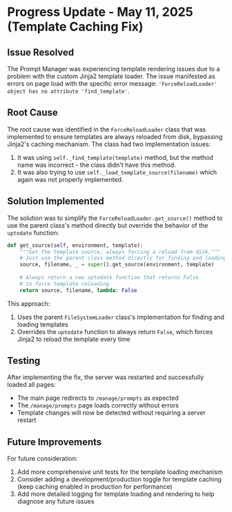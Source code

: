 # Progress Update - May 11, 2025 (Template Caching Fix)

## Issue Resolved

The Prompt Manager was experiencing template rendering issues due to a problem with the custom Jinja2 template loader. The issue manifested as errors on page load with the specific error message: `'ForceReloadLoader' object has no attribute 'find_template'`.

## Root Cause

The root cause was identified in the `ForceReloadLoader` class that was implemented to ensure templates are always reloaded from disk, bypassing Jinja2's caching mechanism. The class had two implementation issues:

1. It was using `self._find_template(template)` method, but the method name was incorrect - the class didn't have this method.
2. It was also trying to use `self._load_template_source(filename)` which again was not properly implemented.

## Solution Implemented

The solution was to simplify the `ForceReloadLoader.get_source()` method to use the parent class's method directly but override the behavior of the `uptodate` function:

```python
def get_source(self, environment, template):
    """Get the template source, always forcing a reload from disk."""
    # Just use the parent class method directly for finding and loading the template
    source, filename, _ = super().get_source(environment, template)
    
    # Always return a new uptodate function that returns False
    # to force template reloading
    return source, filename, lambda: False
```

This approach:
1. Uses the parent `FileSystemLoader` class's implementation for finding and loading templates
2. Overrides the `uptodate` function to always return `False`, which forces Jinja2 to reload the template every time

## Testing

After implementing the fix, the server was restarted and successfully loaded all pages:
- The main page redirects to `/manage/prompts` as expected
- The `/manage/prompts` page loads correctly without errors
- Template changes will now be detected without requiring a server restart

## Future Improvements

For future consideration:
1. Add more comprehensive unit tests for the template loading mechanism
2. Consider adding a development/production toggle for template caching (keep caching enabled in production for performance)
3. Add more detailed logging for template loading and rendering to help diagnose any future issues

